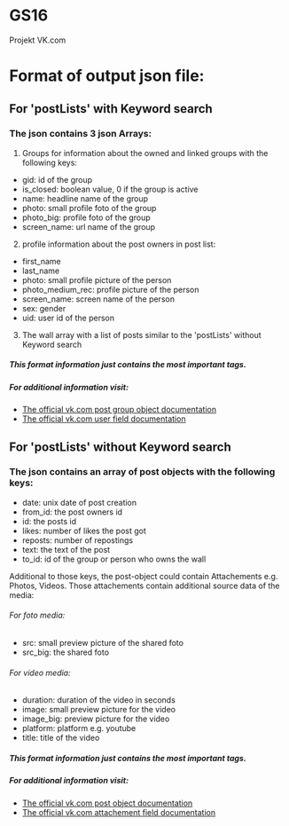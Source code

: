 # GS16
Projekt  VK.com


# Format of output json file:

## For 'postLists' with Keyword search
### The json contains 3 json Arrays:
1. Groups for information about the owned and linked groups with the following keys:
  - gid: id of the group
  - is_closed: boolean value, 0 if the group is active
  - name: headline name of the group
  - photo: small profile foto of the group
  - photo_big: profile foto of the group
  - screen_name: url name of the group
2. profile information about the post owners in post list:
  - first_name
  - last_name
  - photo: small profile picture of the person
  - photo_medium_rec: profile picture of the person
  - screen_name: screen name of the person
  - sex: gender
  - uid: user id of the person
3. The wall array with a list of posts similar to the 'postLists' without Keyword search
##### This format information just contains the most important tags.
##### For additional information visit: 
- [The official vk.com post group object documentation](https://vk.com/dev/fields_groups)
- [The official vk.com user field documentation](https://vk.com/dev/fields)

## For 'postLists' without Keyword search
### The json contains an array of post objects with the following keys:
- date: unix date of post creation
- from_id: the post owners id
- id: the posts id
- likes: number of likes the post got
- reposts: number of repostings
- text: the text of the post
- to_id: id of the group or person who owns the wall

Additional to those keys, the post-object could contain Attachements e.g. Photos, Videos.
Those attachements contain additional source data of the media:

###### For foto media:
- src: small preview picture of the shared foto
- src_big: the shared foto
###### For video media:
- duration: duration of the video in seconds
- image: small preview picture for the video
- image_big: preview picture for the video
- platform: platform e.g. youtube
- title: title of the video
##### This format information just contains the most important tags.
##### For additional information visit: 
- [The official vk.com post object documentation](https://vk.com/dev/post)
- [The official vk.com attachement field documentation](https://vk.com/dev/attachments_w)

